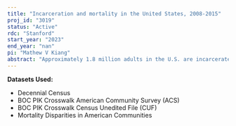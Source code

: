 ```yaml
---
title: "Incarceration and mortality in the United States, 2008-2015"
proj_id: "3019"
status: "Active"
rdc: "Stanford"
start_year: "2023"
end_year: "nan"
pi: "Mathew V Kiang"
abstract: "Approximately 1.8 million adults in the U.S. are incarcerated in jails and prisons; another 3.7 million are on probation or parole (Bureau of Justice Statistics, 2021), and many more have had previous involvement in the correctional system. The incarcerated population is both a socially vulnerable and a legally protected population. There is overrepresentation of socially minoritized populations among incarcerated individuals including populations with lower levels of education, Black or Hispanic race, mental health disorders, and substance abuse disorders (Collateral Costs: Incarceration's Effect on Economic Mobility, 2010, 2017; Freudenberg, 2002; National Institute on Drug Abuse, 2020; Travis et al., 2014). What is more, history of incarceration can be a barrier to employment, healthcare, and social inclusion (Travis et al., 2014) The purpose of this proposal is to quantify the impact of incarceration on mortality and to compare the leading causes of death by incarceration status. The Mortality Disparities in American Communities (MDAC) dataset links 2008 American Community Survey records with National Death Index records from 2008-2015 resulting in a study population of 4,512,376 individuals. Using MDAC data, we will identify incarceration status of individuals 18 years or older at the 2008 ACS completion and will use statistical matching of demographic characteristics to match incarcerated and non-incarcerated individuals to increase the comparability of the groups. Using the matched cohort, we will compare all-cause and cause-specific standardized mortality rates by incarceration status and will further compare these rates to the U.S. general population using CDC WONDER data to calculate rates for the general population. Finally, we propose using survival models to estimate the probability of survival during the 7-year follow-up period and to assess differences in survival by incarceration status. We hypothesize that individuals who were incarcerated in 2008 will have an increased rate of all-cause mortality as compared to individuals who were not incarcerated in 2008. Further we hypothesize that individuals incarcerated in 2008 will be more likely to die from alcohol-related deaths, drug overdose, and suicide - a trio sometimes referred to as "deaths of despair" in epidemiologic research (Case & Deaton, 2015; Scutchfield & Keck, 2017)."
---
```


**Datasets Used:**

  - Decennial Census 
  - BOC PIK Crosswalk American Community Survey (ACS) 
  - BOC PIK Crosswalk Census Unedited File (CUF) 
  - Mortality Disparities in American Communities 


